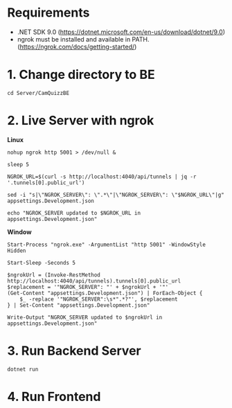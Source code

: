 # Requirements

- .NET SDK 9.0 (https://dotnet.microsoft.com/en-us/download/dotnet/9.0)
- ngrok must be installed and available in PATH. (https://ngrok.com/docs/getting-started/)

# 1. Change directory to BE

```
cd Server/CamQuizzBE
```

# 2. Live Server with ngrok

**Linux**

```
nohup ngrok http 5001 > /dev/null &

sleep 5

NGROK_URL=$(curl -s http://localhost:4040/api/tunnels | jq -r '.tunnels[0].public_url')

sed -i "s|\"NGROK_SERVER\": \".*\"|\"NGROK_SERVER\": \"$NGROK_URL\"|g" appsettings.Development.json

echo "NGROK_SERVER updated to $NGROK_URL in appsettings.Development.json"
```

**Window**

```
Start-Process "ngrok.exe" -ArgumentList "http 5001" -WindowStyle Hidden

Start-Sleep -Seconds 5

$ngrokUrl = (Invoke-RestMethod http://localhost:4040/api/tunnels).tunnels[0].public_url
$replacement = '"NGROK_SERVER": "' + $ngrokUrl + '"'
(Get-Content "appsettings.Development.json") | ForEach-Object {
    $_ -replace '"NGROK_SERVER":\s*".*?"', $replacement
} | Set-Content "appsettings.Development.json"

Write-Output "NGROK_SERVER updated to $ngrokUrl in appsettings.Development.json"

```

# 3. Run Backend Server

```
dotnet run
```

# 4. Run Frontend
